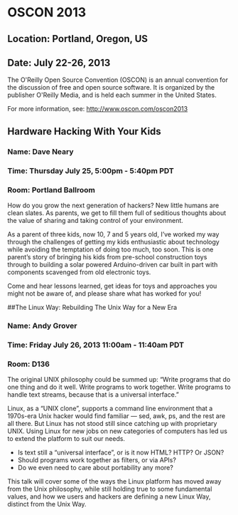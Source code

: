 # OSCON 2013
## Location: Portland, Oregon, US
## Date: July 22-26, 2013

The O'Reilly Open Source Convention (OSCON) is an annual convention for
the discussion of free and open source software. It is organized by
the publisher O'Reilly Media, and is held each summer in the United States.

For more information, see: <http://www.oscon.com/oscon2013>

## Hardware Hacking With Your Kids 
### Name: Dave Neary
### Time:  Thursday July 25, 5:00pm - 5:40pm PDT
### Room: Portland Ballroom

How do you grow the next generation of hackers? New little humans are
clean slates. As parents, we get to fill them full of seditious
thoughts about the value of sharing and taking control of your
environment.

As a parent of three kids, now 10, 7 and 5 years old, I’ve worked my
way through the challenges of getting my kids enthusiastic about
technology while avoiding the temptation of doing too much, too soon.
This is one parent’s story of bringing his kids from pre-school
construction toys through to building a solar powered Arduino-driven
car built in part with components scavenged from old electronic toys.

Come and hear lessons learned, get ideas for toys and approaches you
might not be aware of, and please share what has worked for you!


##The Linux Way: Rebuilding The Unix Way for a New Era
### Name: Andy Grover
### Time: Friday July 26, 2013 11:00am - 11:40am PDT
### Room: D136

The original UNIX philosophy could be summed up: “Write programs that do one
thing and do it well. Write programs to work together. Write programs to
handle text streams, because that is a universal interface.”

Linux, as a “UNIX clone”, supports a command line environment that a
1970s-era Unix hacker would find familiar — sed, awk, ps, and the rest
are all there. But Linux has not stood still since catching up with
proprietary UNIX. Using Linux for new jobs on new categories of
computers has led us to extend the platform to suit our needs.

  * Is text still a “universal interface”, or is it now HTML? HTTP? Or JSON?
  * Should programs work together as filters, or via APIs?
  * Do we even need to care about portability any more?

This talk will cover some of the ways the Linux platform has moved away
from the Unix philosophy, while still holding true to some fundamental
values, and how we users and hackers are defining a new Linux Way,
distinct from the Unix Way.
